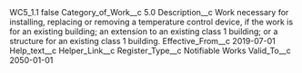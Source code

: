 <?xml version="1.0" encoding="UTF-8"?>
<CustomMetadata xmlns="http://soap.sforce.com/2006/04/metadata" xmlns:xsi="http://www.w3.org/2001/XMLSchema-instance" xmlns:xsd="http://www.w3.org/2001/XMLSchema">
    <label>WC5_1.1</label>
    <protected>false</protected>
    <values>
        <field>Category_of_Work__c</field>
        <value xsi:type="xsd:double">5.0</value>
    </values>
    <values>
        <field>Description__c</field>
        <value xsi:type="xsd:string">Work necessary for installing, replacing or removing a temperature control device, if the work is for an existing building; an extension to an existing class 1 building; or a structure for an existing class 1 building.</value>
    </values>
    <values>
        <field>Effective_From__c</field>
        <value xsi:type="xsd:date">2019-07-01</value>
    </values>
    <values>
        <field>Help_text__c</field>
        <value xsi:nil="true"/>
    </values>
    <values>
        <field>Helper_Link__c</field>
        <value xsi:nil="true"/>
    </values>
    <values>
        <field>Register_Type__c</field>
        <value xsi:type="xsd:string">Notifiable Works</value>
    </values>
    <values>
        <field>Valid_To__c</field>
        <value xsi:type="xsd:date">2050-01-01</value>
    </values>
</CustomMetadata>

